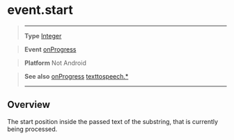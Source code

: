 # event.start

> --------------------- ------------------------------------------------------------------------------------------
> __Type__              [Integer](/type/Integer/index.md)

> __Event__             [onProgress](/plugin/texttospeech/event/onProgress/index.md)

> __Platform__          Not Android

> __See also__          [onProgress](/plugin/texttospeech/event/onProgress/index.md)
>						[texttospeech.*](/plugin/texttospeech/index.md)
> --------------------- ------------------------------------------------------------------------------------------

## Overview

The start position inside the passed text of the substring, that is currently being processed.